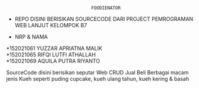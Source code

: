                                     FOODIENATOR
- REPO DISINI BERISIKAN SOURCECODE DARI PROJECT PEMROGRAMAN WEB LANJUT KELOMPOK B7

* NRP & NAMA

*152021061 YUZZAR APRIATNA MALIK  
*152021065 RIFQI LUTFI ATHALLAH  
*152021069 AQUILA PUTRA RIYANTO  

SourceCode disini berisikan seputar Web CRUD Jual Beli Berbagai macam jenis Kueh seperti puding 
cupcake, kueh ulang tahun, kueh kering & basah

